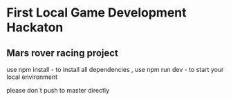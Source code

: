 # First Local Game Development Hackaton
## Mars rover racing project

use npm install - to install all dependencies , use npm run dev - to start your local environment

please don`t push to master directly

